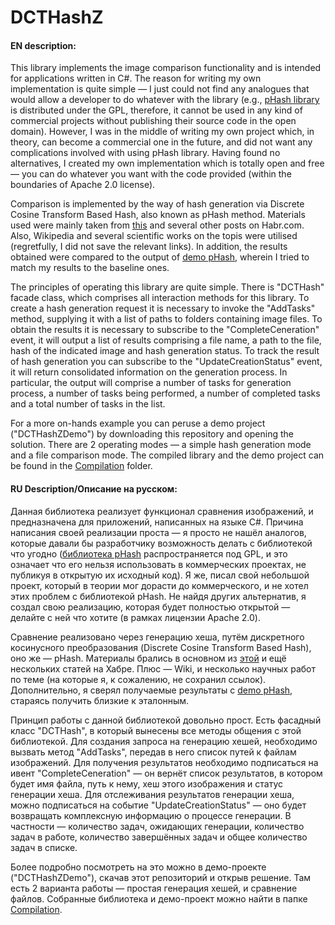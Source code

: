 # DCTHashZ

#### EN description:

This library implements the image comparison functionality and is intended for applications written in C#.
The reason for writing my own implementation is quite simple — I just could not find any analogues that would allow a developer to do whatever with the library (e.g., [pHash library](https://github.com/pgrho/phash) is distributed under the GPL, therefore, it cannot be used in any kind of commercial projects without publishing their source code in the open domain). However, I was in the middle of writing my own project which, in theory, can become a commercial one in the future, and did not want any complications involved with using pHash library. Having found no alternatives, I created my own implementation which is totally open and free — you can do whatever you want with the code provided (within the boundaries of Apache 2.0 license).

Comparison is implemented by the way of hash generation via Discrete Cosine Transform Based Hash, also known as pHash method. Materials used were mainly taken from [this](https://habr.com/ru/post/237307/) and several other posts on Habr.com. Also, Wikipedia and several scientific works on the topis were utilised (regretfully, I did not save the relevant links). In addition, the results obtained were compared to the output of [demo pHash](https://www.phash.org/demo/), wherein I tried to match my results to the baseline ones.

The principles of operating this library are quite simple. There is "DCTHash" facade class, which comprises all interaction methods for this library. To create a hash generation request it is necessary to invoke the "AddTasks" method, supplying it with a list of paths to folders containing image files. To obtain the results it is necessary to subscribe to the "CompleteCeneration" event, it will output a list of results comprising a file name, a path to the file, hash of the indicated image and hash generation status. To track the result of hash generation you can subscribe to the "UpdateCreationStatus" event, it will return consolidated information on the generation process. In particular, the output will comprise a number of tasks for generation process, a number of tasks being performed, a number of completed tasks and a total number of tasks in the list.

For a more on-hands example you can peruse a demo project ("DCTHashZDemo") by downloading this repository and opening the solution. There are 2 operating modes — a simple hash generation mode and a file comparison mode. The compiled library and the demo project can be found in the [Compilation](https://github.com/Zaharatot/DCTHashZ/tree/main/Compilation) folder.


#### RU Description/Описание на русском:

Данная библиотека реализует функционал сравнения изображений, и предназначена для приложений, написанных на языке C#.
Причина написания своей реализации проста — я просто не нашёл аналогов, которые давали бы разработчику возможность делать с библиотекой что угодно ([библиотека pHash](https://github.com/pgrho/phash) распространяется под GPL, и это означает что его нельзя использовать в коммерческих проектах, не публикуя в открытую их исходный код). Я же, писал свой небольшой проект, который в теории мог дорасти до коммерческого, и не хотел этих проблем с библиотекой pHash. Не найдя других альтернатив, я создал свою реализацию, которая будет полностью открытой — делайте с ней что хотите (в рамках лицензии Apache 2.0).

Сравнение реализовано через генерацию хеша, путём дискретного косинусного преобразования (Discrete Cosine Transform Based Hash), оно же — pHash. Материалы брались в основном из [этой](https://habr.com/ru/post/237307/) и ещё нескольких статей на Хабре. Плюс — Wiki, и несколько научных работ по теме (на которые я, к сожалению, не сохранил ссылок). Дополнительно, я сверял получаемые результаты с [demo pHash](https://www.phash.org/demo/), стараясь получить близкие к эталонным.

Принцип работы с данной библиотекой довольно прост. Есть фасадный класс "DCTHash", в который вынесены все методы общения с этой библиотекой. Для создания запроса на генерацию хешей, необходимо вызвать метод "AddTasks", передав в него список путей к файлам изображений. Для получения результатов необходимо подписаться на ивент "CompleteCeneration" — он вернёт список результатов, в котором будет имя файла, путь к нему, хеш этого изображения и статус генерации хеша. Для отслеживания результатов генерации хеша, можно подписаться на событие "UpdateCreationStatus" — оно будет возвращать комплексную информацию о процессе генерации. В частности — количество задач, ожидающих генерации, количество задач в работе, количество завершённых задач и общее количество задач в списке.

Более подробно посмотреть на это можно в демо-проекте ("DCTHashZDemo"), скачав этот репозиторий и открыв решение. Там есть 2 варианта работы — простая генерация хешей, и сравнение файлов. Собранные библиотека и демо-проект можно найти в папке [Compilation](https://github.com/Zaharatot/DCTHashZ/tree/main/Compilation).
